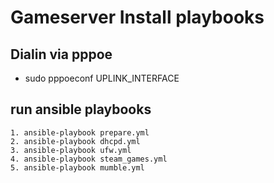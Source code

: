 Gameserver Install playbooks
============================

## Dialin via pppoe

* sudo pppoeconf UPLINK_INTERFACE

## run ansible playbooks

    1. ansible-playbook prepare.yml
    2. ansible-playbook dhcpd.yml
    3. ansible-playbook ufw.yml
    4. ansible-playbook steam_games.yml
    5. ansible-playbook mumble.yml
